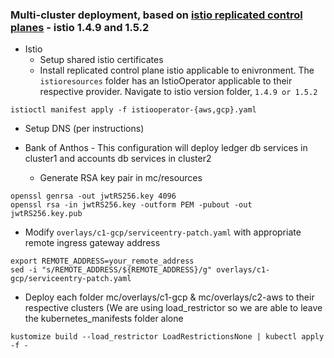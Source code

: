 ### Multi-cluster deployment, based on [istio replicated control planes](https://istio.io/docs/setup/install/multicluster/gateways/) - istio 1.4.9 and 1.5.2
- Istio
  - Setup shared istio certificates
  - Install replicated control plane istio applicable to enivronment. The `istioresources` folder has an IstioOperator applicable to their respective provider.  Navigate to istio version folder, `1.4.9 or 1.5.2`
```
istioctl manifest apply -f istiooperator-{aws,gcp}.yaml
```
  - Setup DNS (per instructions)

- Bank of Anthos - This configuration will deploy ledger db services in cluster1 and accounts db services in cluster2
  - Generate RSA key pair in mc/resources
```
openssl genrsa -out jwtRS256.key 4096
openssl rsa -in jwtRS256.key -outform PEM -pubout -out jwtRS256.key.pub
```
  - Modify `overlays/c1-gcp/serviceentry-patch.yaml` with appropriate remote ingress gateway address
```
export REMOTE_ADDRESS=your_remote_address
sed -i "s/REMOTE_ADDRESS/${REMOTE_ADDRESS}/g" overlays/c1-gcp/serviceentry-patch.yaml
```
  - Deploy each folder mc/overlays/c1-gcp & mc/overlays/c2-aws to their respective clusters (We are using load_restrictor so we are able to leave the kubernetes_manifests folder alone
```
kustomize build --load_restrictor LoadRestrictionsNone | kubectl apply -f -
```

